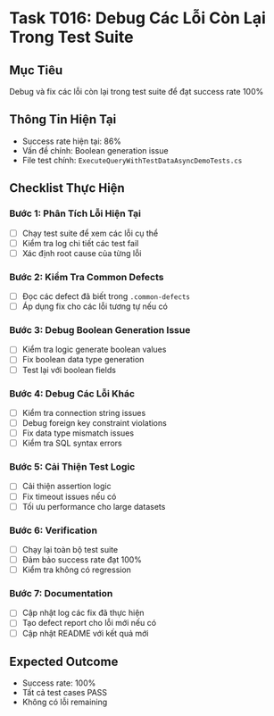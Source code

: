 # Task T016: Debug Các Lỗi Còn Lại Trong Test Suite

## Mục Tiêu
Debug và fix các lỗi còn lại trong test suite để đạt success rate 100%

## Thông Tin Hiện Tại
- Success rate hiện tại: 86%
- Vấn đề chính: Boolean generation issue
- File test chính: `ExecuteQueryWithTestDataAsyncDemoTests.cs`

## Checklist Thực Hiện

### Bước 1: Phân Tích Lỗi Hiện Tại
- [ ] Chạy test suite để xem các lỗi cụ thể
- [ ] Kiểm tra log chi tiết các test fail
- [ ] Xác định root cause của từng lỗi

### Bước 2: Kiểm Tra Common Defects
- [ ] Đọc các defect đã biết trong `.common-defects`
- [ ] Áp dụng fix cho các lỗi tương tự nếu có

### Bước 3: Debug Boolean Generation Issue
- [ ] Kiểm tra logic generate boolean values
- [ ] Fix boolean data type generation
- [ ] Test lại với boolean fields

### Bước 4: Debug Các Lỗi Khác
- [ ] Kiểm tra connection string issues
- [ ] Debug foreign key constraint violations
- [ ] Fix data type mismatch issues
- [ ] Kiểm tra SQL syntax errors

### Bước 5: Cải Thiện Test Logic
- [ ] Cải thiện assertion logic
- [ ] Fix timeout issues nếu có
- [ ] Tối ưu performance cho large datasets

### Bước 6: Verification
- [ ] Chạy lại toàn bộ test suite
- [ ] Đảm bảo success rate đạt 100%
- [ ] Kiểm tra không có regression

### Bước 7: Documentation
- [ ] Cập nhật log các fix đã thực hiện
- [ ] Tạo defect report cho lỗi mới nếu có
- [ ] Cập nhật README với kết quả mới

## Expected Outcome
- Success rate: 100%
- Tất cả test cases PASS
- Không có lỗi remaining 